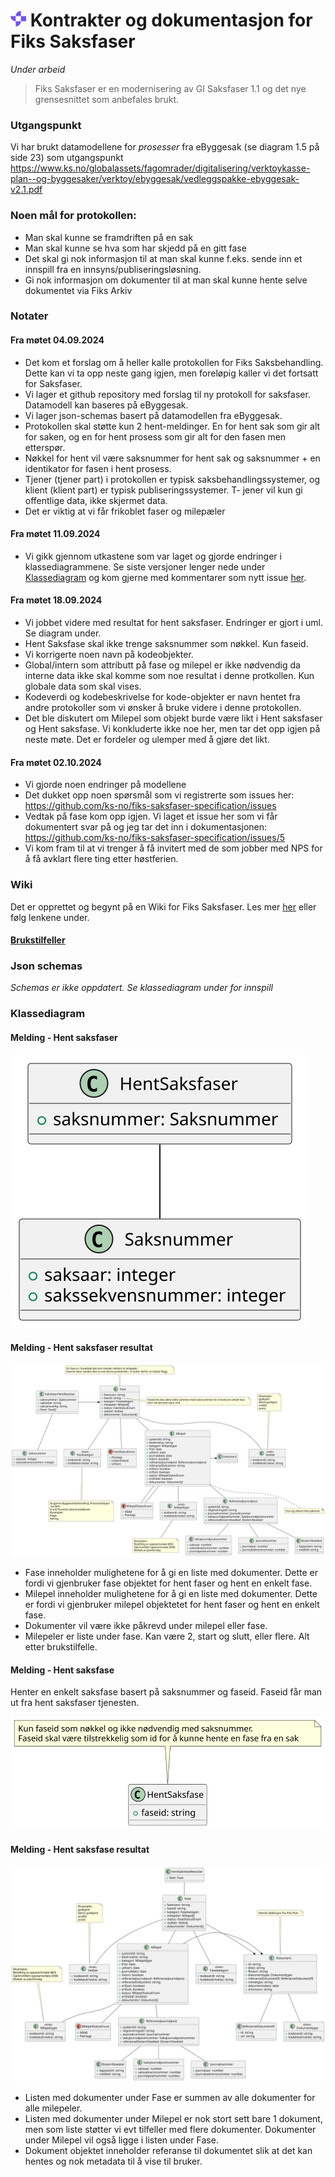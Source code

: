 # ![](KSDigital25.png) Kontrakter og dokumentasjon for Fiks Saksfaser

_Under arbeid_
> Fiks Saksfaser er en modernisering av GI Saksfaser 1.1 og det nye grensesnittet som anbefales brukt.


### Utgangspunkt
Vi har brukt datamodellene for _prosesser_ fra eByggesak (se diagram 1.5 på side 23) som utgangspunkt
https://www.ks.no/globalassets/fagomrader/digitalisering/verktoykasse-plan--og-byggesaker/verktoy/ebyggesak/vedleggspakke-ebyggesak-v2.1.pdf



### Noen mål for protokollen:

- Man skal kunne se framdriften på en sak
- Man skal kunne se hva som har skjedd på en gitt fase
- Det skal gi nok informasjon til at man skal kunne f.eks. sende inn et innspill fra en innsyns/publiseringsløsning.
- Gi nok informasjon om dokumenter til at man skal kunne hente selve dokumentet via Fiks Arkiv

### Notater 

#### Fra møtet 04.09.2024

- Det kom et forslag om å heller kalle protokollen for Fiks Saksbehandling. Dette kan vi ta opp neste gang igjen, men foreløpig kaller vi det fortsatt for Saksfaser.
- Vi lager et github repository med forslag til ny protokoll for saksfaser.
Datamodell kan baseres på eByggesak.
- Vi lager json-schemas basert på datamodellen fra eByggesak.
- Protokollen skal støtte kun 2 hent-meldinger. En for hent sak som gir alt for saken, og en for hent prosess som gir alt for den fasen men etterspør.
- Nøkkel for hent vil være saksnummer for hent sak og saksnummer + en identikator for fasen i hent prosess.
- Tjener (tjener part) i protokollen er typisk saksbehandlingssystemer, og klient (klient part) er typisk publiseringssystemer.
T- jener vil kun gi offentlige data, ikke skjermet data.
- Det er viktig at vi får frikoblet faser og milepæler

#### Fra møtet 11.09.2024
- Vi gikk gjennom utkastene som var laget og gjorde endringer i klassediagrammene. Se siste versjoner lenger nede under [Klassediagram](#klassediagram) og kom gjerne med kommentarer som nytt issue [her](https://github.com/ks-no/fiks-saksfaser-specification/issues). 

#### Fra møtet 18.09.2024
- Vi jobbet videre med resultat for hent saksfaser. Endringer er gjort i uml. Se diagram under.
- Hent Saksfase skal ikke trenge saksnummer som nøkkel. Kun faseid.
- Vi korrigerte noen navn på kodeobjekter.
- Global/intern som attributt på fase og milepel er ikke nødvendig da interne data ikke skal komme som noe resultat i denne protkollen. Kun globale data som skal vises.
- Kodeverdi og kodebeskrivelse for kode-objekter er navn hentet fra andre protokoller som vi ønsker å bruke videre i denne protokollen.
- Det ble diskutert om Milepel som objekt burde være likt i Hent saksfaser og Hent saksfase. Vi konkluderte ikke noe her, men tar det opp igjen på neste møte. Det er fordeler og ulemper med å gjøre det likt.

#### Fra møtet 02.10.2024
- Vi gjorde noen endringer på modellene
- Det dukket opp noen spørsmål som vi registrerte som issues her: https://github.com/ks-no/fiks-saksfaser-specification/issues
- Vedtak på fase kom opp igjen. Vi laget et issue her som vi får dokumentert svar på og jeg tar det inn i dokumentasjonen: https://github.com/ks-no/fiks-saksfaser-specification/issues/5
- Vi kom fram til at vi trenger å få invitert med de som jobber med NPS for å få avklart flere ting etter høstferien.

### Wiki

Det er opprettet og begynt på en Wiki for Fiks Saksfaser.
Les mer [her](https://github.com/ks-no/fiks-saksfaser-specification/wiki) eller følg lenkene under.

#### [Brukstilfeller](https://github.com/ks-no/fiks-saksfaser-specification/wiki#brukstilfeller)

### Json schemas
_Schemas er ikke oppdatert. Se klassediagram under for innspill_

### Klassediagram


#### Melding - Hent saksfaser

![](Dokumentasjon/V1/ClassDiagrams/no.ks.fiks.saksfaser.v1.saksfaser.hent/classdiagram.svg)

#### Melding - Hent saksfaser resultat

![](Dokumentasjon/V1/ClassDiagrams/no.ks.fiks.saksfaser.v1.saksfaser.hent.resultat/classdiagram.svg)

- Fase inneholder mulighetene for å gi en liste med dokumenter. Dette er fordi vi gjenbruker fase objektet for hent faser og hent en enkelt fase.
- Milepel inneholder mulighetene for å gi en liste med dokumenter. Dette er fordi vi gjenbruker milepel objektetet for hent faser og hent en enkelt fase.
- Dokumenter vil være ikke påkrevd under milepel eller fase.
- Milepeler er liste under fase. Kan være 2, start og slutt, eller flere. Alt etter brukstilfelle.

#### Melding - Hent saksfase

Henter en enkelt saksfase basert på saksnummer og faseid.
Faseid får man ut fra hent saksfaser tjenesten.

![](Dokumentasjon/V1/ClassDiagrams/no.ks.fiks.saksfaser.v1.saksfase.hent/classdiagram.svg)

#### Melding - Hent saksfase resultat

![](Dokumentasjon/V1/ClassDiagrams/no.ks.fiks.saksfaser.v1.saksfase.hent.resultat/classdiagram.svg)

- Listen med dokumenter under Fase er summen av alle dokumenter for alle milepeler.
- Listen med dokumenter under Milepel er nok stort sett bare 1 dokument, men som liste støtter vi evt tilfeller med flere dokumenter. Dokumenter under Milepel vil også ligge i listen under Fase.
- Dokument objektet inneholder referanse til dokumentet slik at det kan hentes og nok metadata til å vise til bruker. 
